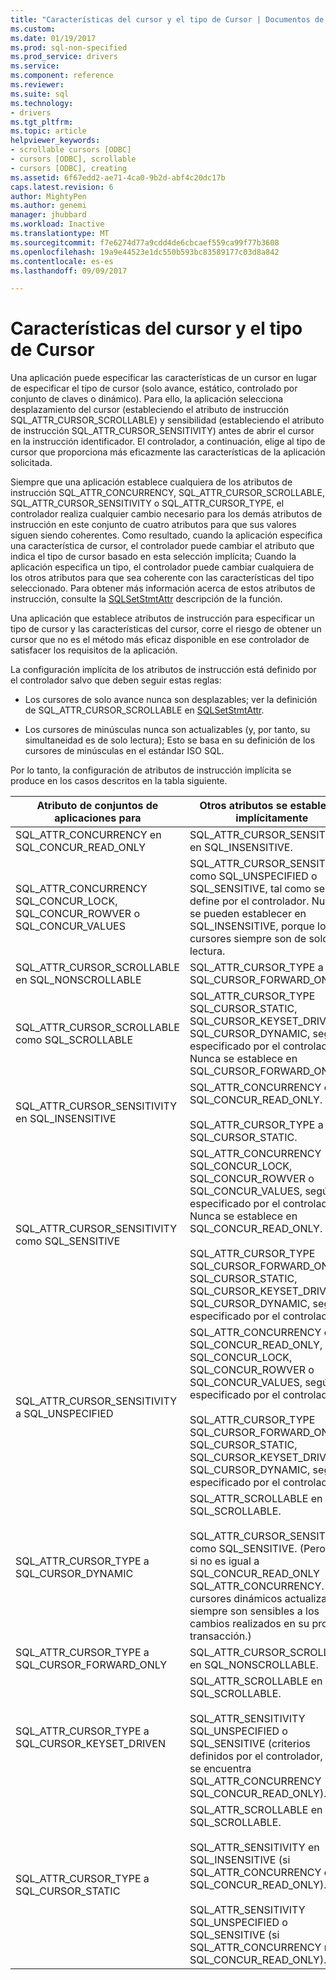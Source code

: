 ```yaml
---
title: "Características del cursor y el tipo de Cursor | Documentos de Microsoft"
ms.custom: 
ms.date: 01/19/2017
ms.prod: sql-non-specified
ms.prod_service: drivers
ms.service: 
ms.component: reference
ms.reviewer: 
ms.suite: sql
ms.technology:
- drivers
ms.tgt_pltfrm: 
ms.topic: article
helpviewer_keywords:
- scrollable cursors [ODBC]
- cursors [ODBC], scrollable
- cursors [ODBC], creating
ms.assetid: 6f67edd2-ae71-4ca0-9b2d-abf4c20dc17b
caps.latest.revision: 6
author: MightyPen
ms.author: genemi
manager: jhubbard
ms.workload: Inactive
ms.translationtype: MT
ms.sourcegitcommit: f7e6274d77a9cdd4de6cbcaef559ca99f77b3608
ms.openlocfilehash: 19a9e44523e1dc550b593bc83589177c03d8a842
ms.contentlocale: es-es
ms.lasthandoff: 09/09/2017

---
```

# <a name="cursor-characteristics-and-cursor-type"></a>Características del cursor y el tipo de Cursor
Una aplicación puede especificar las características de un cursor en lugar de especificar el tipo de cursor (solo avance, estático, controlado por conjunto de claves o dinámico). Para ello, la aplicación selecciona desplazamiento del cursor (estableciendo el atributo de instrucción SQL_ATTR_CURSOR_SCROLLABLE) y sensibilidad (estableciendo el atributo de instrucción SQL_ATTR_CURSOR_SENSITIVITY) antes de abrir el cursor en la instrucción identificador. El controlador, a continuación, elige al tipo de cursor que proporciona más eficazmente las características de la aplicación solicitada.  
  
 Siempre que una aplicación establece cualquiera de los atributos de instrucción SQL_ATTR_CONCURRENCY, SQL_ATTR_CURSOR_SCROLLABLE, SQL_ATTR_CURSOR_SENSITIVITY o SQL_ATTR_CURSOR_TYPE, el controlador realiza cualquier cambio necesario para los demás atributos de instrucción en este conjunto de cuatro atributos para que sus valores siguen siendo coherentes. Como resultado, cuando la aplicación especifica una característica de cursor, el controlador puede cambiar el atributo que indica el tipo de cursor basado en esta selección implícita; Cuando la aplicación especifica un tipo, el controlador puede cambiar cualquiera de los otros atributos para que sea coherente con las características del tipo seleccionado. Para obtener más información acerca de estos atributos de instrucción, consulte la [SQLSetStmtAttr](../../../odbc/reference/syntax/sqlsetstmtattr-function.md) descripción de la función.  
  
 Una aplicación que establece atributos de instrucción para especificar un tipo de cursor y las características del cursor, corre el riesgo de obtener un cursor que no es el método más eficaz disponible en ese controlador de satisfacer los requisitos de la aplicación.  
  
 La configuración implícita de los atributos de instrucción está definido por el controlador salvo que deben seguir estas reglas:  
  
-   Los cursores de solo avance nunca son desplazables; ver la definición de SQL_ATTR_CURSOR_SCROLLABLE en [SQLSetStmtAttr](../../../odbc/reference/syntax/sqlsetstmtattr-function.md).  
  
-   Los cursores de minúsculas nunca son actualizables (y, por tanto, su simultaneidad es de solo lectura); Esto se basa en su definición de los cursores de minúsculas en el estándar ISO SQL.  
  
 Por lo tanto, la configuración de atributos de instrucción implícita se produce en los casos descritos en la tabla siguiente.  
  
|Atributo de conjuntos de aplicaciones para|Otros atributos se establecen implícitamente|  
|-----------------------------------|-------------------------------------|  
|SQL_ATTR_CONCURRENCY en SQL_CONCUR_READ_ONLY|SQL_ATTR_CURSOR_SENSITIVITY en SQL_INSENSITIVE.|  
|SQL_ATTR_CONCURRENCY SQL_CONCUR_LOCK, SQL_CONCUR_ROWVER o SQL_CONCUR_VALUES|SQL_ATTR_CURSOR_SENSITIVITY como SQL_UNSPECIFIED o SQL_SENSITIVE, tal como se define por el controlador. Nunca se pueden establecer en SQL_INSENSITIVE, porque los cursores siempre son de solo lectura.|  
|SQL_ATTR_CURSOR_SCROLLABLE en SQL_NONSCROLLABLE|SQL_ATTR_CURSOR_TYPE a SQL_CURSOR_FORWARD_ONLY|  
|SQL_ATTR_CURSOR_SCROLLABLE como SQL_SCROLLABLE|SQL_ATTR_CURSOR_TYPE SQL_CURSOR_STATIC, SQL_CURSOR_KEYSET_DRIVEN o SQL_CURSOR_DYNAMIC, según lo especificado por el controlador. Nunca se establece en SQL_CURSOR_FORWARD_ONLY.|  
|SQL_ATTR_CURSOR_SENSITIVITY en SQL_INSENSITIVE|SQL_ATTR_CONCURRENCY en SQL_CONCUR_READ_ONLY.<br /><br /> SQL_ATTR_CURSOR_TYPE a SQL_CURSOR_STATIC.|  
|SQL_ATTR_CURSOR_SENSITIVITY como SQL_SENSITIVE|SQL_ATTR_CONCURRENCY SQL_CONCUR_LOCK, SQL_CONCUR_ROWVER o SQL_CONCUR_VALUES, según lo especificado por el controlador. Nunca se establece en SQL_CONCUR_READ_ONLY.<br /><br /> SQL_ATTR_CURSOR_TYPE SQL_CURSOR_FORWARD_ONLY, SQL_CURSOR_STATIC, SQL_CURSOR_KEYSET_DRIVEN o SQL_CURSOR_DYNAMIC, según lo especificado por el controlador.|  
|SQL_ATTR_CURSOR_SENSITIVITY a SQL_UNSPECIFIED|SQL_ATTR_CONCURRENCY en SQL_CONCUR_READ_ONLY, SQL_CONCUR_LOCK, SQL_CONCUR_ROWVER o SQL_CONCUR_VALUES, según lo especificado por el controlador.<br /><br /> SQL_ATTR_CURSOR_TYPE SQL_CURSOR_FORWARD_ONLY, SQL_CURSOR_STATIC, SQL_CURSOR_KEYSET_DRIVEN o SQL_CURSOR_DYNAMIC, según lo especificado por el controlador.|  
|SQL_ATTR_CURSOR_TYPE a SQL_CURSOR_DYNAMIC|SQL_ATTR_SCROLLABLE en SQL_SCROLLABLE.<br /><br /> SQL_ATTR_CURSOR_SENSITIVITY como SQL_SENSITIVE. (Pero solo si no es igual a SQL_CONCUR_READ_ONLY SQL_ATTR_CONCURRENCY. Los cursores dinámicos actualizables siempre son sensibles a los cambios realizados en su propia transacción.)|  
|SQL_ATTR_CURSOR_TYPE a SQL_CURSOR_FORWARD_ONLY|SQL_ATTR_CURSOR_SCROLLABLE en SQL_NONSCROLLABLE.|  
|SQL_ATTR_CURSOR_TYPE a SQL_CURSOR_KEYSET_DRIVEN|SQL_ATTR_SCROLLABLE en SQL_SCROLLABLE.<br /><br /> SQL_ATTR_SENSITIVITY SQL_UNSPECIFIED o SQL_SENSITIVE (criterios definidos por el controlador, si no se encuentra SQL_ATTR_CONCURRENCY SQL_CONCUR_READ_ONLY).|  
|SQL_ATTR_CURSOR_TYPE a SQL_CURSOR_STATIC|SQL_ATTR_SCROLLABLE en SQL_SCROLLABLE.<br /><br /> SQL_ATTR_SENSITIVITY en SQL_INSENSITIVE (si SQL_ATTR_CONCURRENCY es SQL_CONCUR_READ_ONLY).<br /><br /> SQL_ATTR_SENSITIVITY SQL_UNSPECIFIED o SQL_SENSITIVE (si SQL_ATTR_CONCURRENCY no es SQL_CONCUR_READ_ONLY).|

